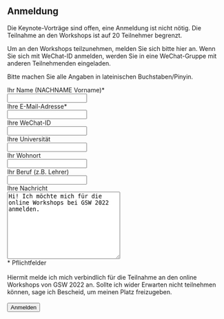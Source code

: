 ## Anmeldung

Die Keynote-Vorträge sind offen, eine Anmeldung ist nicht nötig. Die Teilnahme an den Workshops ist auf 20 Teilnehmer begrenzt. 

Um an den Workshops teilzunehmen, melden Sie sich bitte hier an. Wenn Sie sich mit WeChat-ID anmelden, werden Sie in eine WeChat-Gruppe mit anderen Teilnehmenden eingeladen.

Bitte machen Sie alle Angaben in lateinischen Buchstaben/Pinyin.

<form
  action="https://formspree.io/f/mpznqydk"
  method="POST">
  <label>
    Ihr Name (NACHNAME Vorname)*<br>
    <input type="text" name="Name" required>
  </label>
  <br>
  <label>
    Ihre E-Mail-Adresse*<br>
    <input type="text" name="Email" required>
  </label>
  <br>
  <label>
    Ihre WeChat-ID<br>
    <input type="text" name="WeChat">
  </label>
  <br>
  <label>
    Ihre Universität<br>
    <input type="text" name="Universitaet">
  </label>
  <br>
  <label>
    Ihr Wohnort<br>
    <input type="text" name="Wohnort">
  </label>
  <br>
  <label>
    Ihr Beruf (z.B. Lehrer)<br>
    <input type="text" name="Beruf">
  </label>
  <br>
  <label>
    Ihre Nachricht<br>
    <textarea cols="30" rows="10" name="Nachricht">Hi! Ich möchte mich für die online Workshops bei GSW 2022 anmelden.</textarea>
  </label>
  <br>
    * Pflichtfelder
  <br>
  <br>
  Hiermit melde ich mich verbindlich für die Teilnahme an den online Workshops von GSW 2022 an. Sollte ich wider Erwarten nicht teilnehmen können, sage ich Bescheid, um meinen Platz freizugeben.
  <br>
  <br>
  <label>
    <button type="submit">Anmelden</button>
  </label>
</form>
